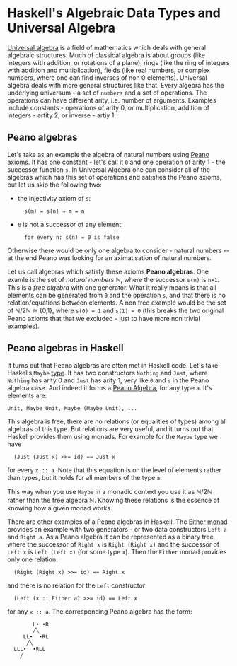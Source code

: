 # Haskell's Algebraic Data Types and Universal Algebra

[Universal algebra](https://wiki.haskell.org/Either) is a field
of mathematics which deals with general algebraic structures.  Much of
classical algebra is about groups (like integers with addition, or rotations of
a plane), rings (like the ring of integers with addition and multiplication),
fields (like real numbers, or complex numbers, where one can find inverses of
non 0 elements).  Universal algebra deals with more general structures like
that.  Every algebra has the underlying universum - a set of `numbers` and
a set of operations.  The operations can have different arity, i.e. number of
arguments.  Examples include constants - operations of arity 0, or
multiplication, addition of integers - artity 2, or inverse - artiy 1.

## Peano algebras

Let's take as an example the algebra of natural numbers using [Peano
axioms](https://en.wikipedia.org/wiki/Peano_axioms). It has one constant -
let's call it `0` and one operation of arity 1 - the successor function `s`.
In Universal Algebra one can consider all of the algebras which has this set of
operations and satisfies the Peano axioms, but let us skip the following two:

* the injectivity axiom of `s`:
  ```
    s(m) = s(n) ⇒ m = n
  ```
* `0` is not a successor of any element:
  ```
    for every n: s(n) = 0 is false
  ```

Otherwise there would be only one algebra to consider - natural numbers -- at
the end Peano was looking for an aximatisation of natural numbers.

Let us call algebras which satisfy these axioms **Peano algebras**.  One examle
is the set of *natural numbers* ℕ, where the successor `s(n)` is `n+1`.  This
is a *free algebra* with one generator.  What it really means is that all
elements can be generated from `0` and the operation `s`, and that there is no
relation/equations between elements.  A non free example would be the set of
ℕ/2ℕ ≅ {0,1}, where `s(0) = 1` and `s(1) = 0` (this breaks the two original Peano axioms
that that we excluded - just to have more non trivial examples).

## Peano algebras in Haskell

It turns out that Peano algebras are often met in Haskell code.  Let's take
Haskells `Maybe` [type](https://wiki.haskell.org/Maybe).  It has two
constructors `Nothing` and `Just`, where `Nothing` has arity 0 and `Just` has
arity 1, very like `0` and `s` in the Peano algebra case.  And indeed it 
forms a [Peano Algebra](https://en.wikipedia.org/wiki/Peano_axioms), for any
type `a`. It's elements are:

``` Unit, Maybe Unit, Maybe (Maybe Unit), ... ```

This algebra is free, there are no relations (or equalities of types) among all
algebras of this type.  But relations are very useful, and it turns out that
Haskell provides them using monads. For example for the `Maybe` type we have
```
  (Just (Just x) >>= id) == Just x
```
for every `x :: a`.  Note that this equation is on the level of elements rather
than types, but it holds for all members of the type `a`.

This way when you use `Maybe` in a monadic context you use it as ℕ/2ℕ rather
than the free algebra ℕ.  Knowing these relations is the essence of knowing how
a given monad works.

There are other examples of a Peano algebras in Haskell.  The [Either
monad](https://hackage.haskell.org/package/base-4.9.0.0/docs/Data-Either.html)
provides an example with two generators - or two data constructors `Left a` and
`Right a`.  As a Peano algebra it can be represented as a binary tree where the
successor of `Right x` is `Right (Right x)` and the successor of `Left x` is
`Left (Left x)` (for some type `x`).  Then the `Either` monad provides only one
relation:

```
  (Right (Right x) >>= id) == Right x
```

and there is no relation for the `Left` constructor:

```
  (Left (x :: Either a) >>= id) == Left x
```

for any `x :: a`.  The corresponding Peano algebra has the form:
```
        L• •R
        ╱╲
     LL•  •RL 
      ╱╲
  LLL•  •RLL
    ╱
```
